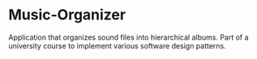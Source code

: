 # Music-Organizer
Application that organizes sound files into hierarchical albums. Part of a university course to implement various software design patterns.

